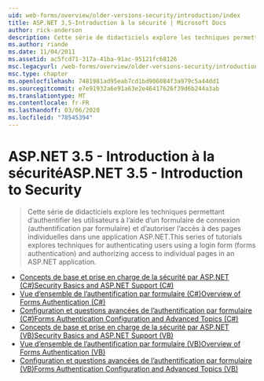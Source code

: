 ```yaml
---
uid: web-forms/overview/older-versions-security/introduction/index
title: ASP.NET 3,5-Introduction à la sécurité | Microsoft Docs
author: rick-anderson
description: Cette série de didacticiels explore les techniques permettant d’authentifier les utilisateurs à l’aide d’un formulaire de connexion (authentification par formulaire) et d’autoriser l’accès à des pages individuelles dans...
ms.author: riande
ms.date: 11/04/2011
ms.assetid: ac5fcd71-317a-41ba-91ac-95121fc68126
msc.legacyurl: /web-forms/overview/older-versions-security/introduction
msc.type: chapter
ms.openlocfilehash: 7481981ad95eab7cd1bd906084f3a979c5a44dd1
ms.sourcegitcommit: e7e91932a6e91a63e2e46417626f39d6b244a3ab
ms.translationtype: MT
ms.contentlocale: fr-FR
ms.lasthandoff: 03/06/2020
ms.locfileid: "78545394"
---
```

# <a name="aspnet-35---introduction-to-security"></a><span data-ttu-id="6886d-103">ASP.NET 3.5 - Introduction à la sécurité</span><span class="sxs-lookup"><span data-stu-id="6886d-103">ASP.NET 3.5 - Introduction to Security</span></span>

> <span data-ttu-id="6886d-104">Cette série de didacticiels explore les techniques permettant d’authentifier les utilisateurs à l’aide d’un formulaire de connexion (authentification par formulaire) et d’autoriser l’accès à des pages individuelles dans une application ASP.NET.</span><span class="sxs-lookup"><span data-stu-id="6886d-104">This series of tutorials explores techniques for authenticating users using a login form (forms authentication) and authorizing access to individual pages in an ASP.NET application.</span></span>

- [<span data-ttu-id="6886d-105">Concepts de base et prise en charge de la sécurité par ASP.NET (C#)</span><span class="sxs-lookup"><span data-stu-id="6886d-105">Security Basics and ASP.NET Support (C#)</span></span>](security-basics-and-asp-net-support-cs.md)
- [<span data-ttu-id="6886d-106">Vue d’ensemble de l’authentification par formulaire (C#)</span><span class="sxs-lookup"><span data-stu-id="6886d-106">Overview of Forms Authentication (C#)</span></span>](an-overview-of-forms-authentication-cs.md)
- [<span data-ttu-id="6886d-107">Configuration et questions avancées de l’authentification par formulaire (C#)</span><span class="sxs-lookup"><span data-stu-id="6886d-107">Forms Authentication Configuration and Advanced Topics (C#)</span></span>](forms-authentication-configuration-and-advanced-topics-cs.md)
- [<span data-ttu-id="6886d-108">Concepts de base et prise en charge de la sécurité par ASP.NET (VB)</span><span class="sxs-lookup"><span data-stu-id="6886d-108">Security Basics and ASP.NET Support (VB)</span></span>](security-basics-and-asp-net-support-vb.md)
- [<span data-ttu-id="6886d-109">Vue d’ensemble de l’authentification par formulaire (VB)</span><span class="sxs-lookup"><span data-stu-id="6886d-109">Overview of Forms Authentication (VB)</span></span>](an-overview-of-forms-authentication-vb.md)
- [<span data-ttu-id="6886d-110">Configuration et questions avancées de l’authentification par formulaire (VB)</span><span class="sxs-lookup"><span data-stu-id="6886d-110">Forms Authentication Configuration and Advanced Topics (VB)</span></span>](forms-authentication-configuration-and-advanced-topics-vb.md)
